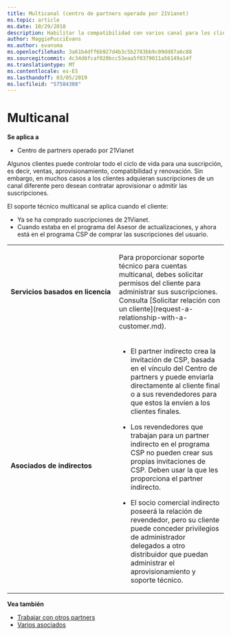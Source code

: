 ```yaml
---
title: Multicanal (centro de partners operado por 21Vianet)
ms.topic: article
ms.date: 10/29/2018
description: Habilitar la compatibilidad con varios canal para los clientes que compraron suscripciones a través de otros canales, pero desea contratar aprovisionar o admitir la suscripción.
author: MaggiePucciEvans
ms.author: evansma
ms.openlocfilehash: 3a61b4dff6b927d4b3c5b2783bb9c09dd87a6c88
ms.sourcegitcommit: 4c34d6fcaf020bcc53eaa5f0379011a56149a14f
ms.translationtype: MT
ms.contentlocale: es-ES
ms.lasthandoff: 03/05/2019
ms.locfileid: "57584308"
---
```

# <a name="multi-channel"></a>Multicanal

**Se aplica a**

-   Centro de partners operado por 21Vianet

Algunos clientes puede controlar todo el ciclo de vida para una suscripción, es decir, ventas, aprovisionamiento, compatibilidad y renovación. Sin embargo, en muchos casos a los clientes adquieran suscripciones de un canal diferente pero desean contratar aprovisionar o admitir las suscripciones.

El soporte técnico multicanal se aplica cuando el cliente:

-   Ya se ha comprado suscripciones de 21Vianet. 
-   Cuando estaba en el programa del Asesor de actualizaciones, y ahora está en el programa CSP de comprar las suscripciones del usuario.

<table>
<colgroup>
<col width="50%" />
<col width="50%" />
</colgroup>
<tbody>
<tr class="odd">
<td><p><strong>Servicios basados en licencia</strong></p></td>
<td><p>Para proporcionar soporte técnico para cuentas multicanal, debes solicitar permisos del cliente para administrar sus suscripciones. Consulta [Solicitar relación con un cliente](request-a-relationship-with-a-customer.md).</p></td>
</tr>
<tr class="odd">
<td><p><strong>Asociados de indirectos</strong></p></td>
<td><ul>
<li><p>El partner indirecto crea la invitación de CSP, basada en el vínculo del Centro de partners y puede enviarla directamente al cliente final o a sus revendedores para que estos la envíen a los clientes finales.</p></li>
<li><p>Los revendedores que trabajan para un partner indirecto en el programa CSP no pueden crear sus propias invitaciones de CSP. Deben usar la que les proporciona el partner indirecto.</p></li>
<li><p>El socio comercial indirecto poseerá la relación de revendedor, pero su cliente puede conceder privilegios de administrador delegados a otro distribuidor que puedan administrar el aprovisionamiento y soporte técnico.</p></li>
</ul></td>
</tr>
</tbody>
</table>

**Vea también**

-   [Trabajar con otros partners](work-with-other-partners.md)
-   [Varios asociados](multipartner.md)
 

 

 





